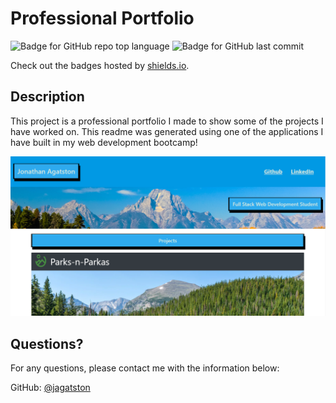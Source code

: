 # Professional Portfolio
  ![Badge for GitHub repo top language](https://img.shields.io/github/languages/top/jagatston/Updated-Portfolio-2?style=flat&logo=appveyor) ![Badge for GitHub last commit](https://img.shields.io/github/last-commit/jagatston/Updated-Portfolio-2?style=flat&logo=appveyor)
  
  Check out the badges hosted by [shields.io](https://shields.io/).
  
  
  ## Description 
  
  
  This project is a professional portfolio I made to show some of the projects I have worked on. This readme was generated using one of the applications I have built in my web development bootcamp!
  
  ![Portfolio](./assets/images/portfolio.png) 

  ## Questions?
  
  For any questions, please contact me with the information below:
 
  GitHub: [@jagatston](https://api.github.com/users/jagatston)
  